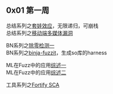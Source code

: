 ## 0x01 第一周  

总结系列之[套娃效应](./week01/2020.05.04.md)，无限递归，可崩栈  
总结系列之[移动端多媒体漏洞](./week01/2020.05.09.md)

BN系列之[除零检测一](./week01/2020.05.05.md)  
BN系列之[binja-fuzzit](./week01/2020.05.08.md)，生成so库的harness    


ML在Fuzz中的应用[综述一](./week01/2020.05.06.md)  
ML在Fuzz中的应用[综述二](./week01/2020.05.07.md)  


工具系列之[Fortify SCA](./week01/2020.05.08.md)   